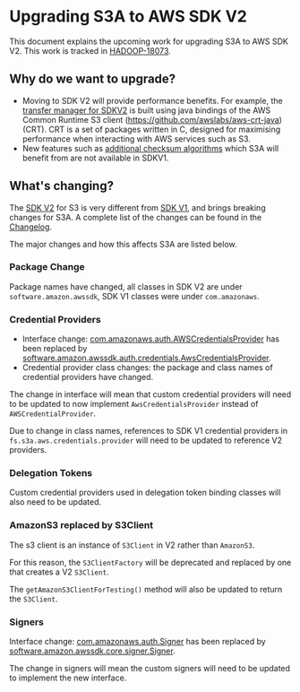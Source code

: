 <!---
  Licensed under the Apache License, Version 2.0 (the "License");
  you may not use this file except in compliance with the License.
  You may obtain a copy of the License at

   http://www.apache.org/licenses/LICENSE-2.0

  Unless required by applicable law or agreed to in writing, software
  distributed under the License is distributed on an "AS IS" BASIS,
  WITHOUT WARRANTIES OR CONDITIONS OF ANY KIND, either express or implied.
  See the License for the specific language governing permissions and
  limitations under the License. See accompanying LICENSE file.
-->

# Upgrading S3A to AWS SDK V2

This document explains the upcoming work for upgrading S3A to AWS SDK V2.
This work is tracked in [HADOOP-18073](https://issues.apache.org/jira/browse/HADOOP-18073).

## Why do we want to upgrade?

- Moving to SDK V2 will provide performance benefits. 
For example, the [transfer manager for SDKV2](https://aws.amazon.com/blogs/developer/introducing-amazon-s3-transfer-manager-in-the-aws-sdk-for-java-2-x/)
is built using java bindings of the AWS Common Runtime S3 
client (https://github.com/awslabs/aws-crt-java) (CRT). 
CRT is a set of packages written in C, designed for maximising performance when interacting with AWS
services such as S3. 
- New features such as [additional checksum algorithms](https://aws.amazon.com/blogs/aws/new-additional-checksum-algorithms-for-amazon-s3/)
which S3A will benefit from are not available in SDKV1.

## What's changing?

The [SDK V2](https://github.com/aws/aws-sdk-java-v2) for S3 is very different from
[SDK V1](https://github.com/aws/aws-sdk-java), and brings breaking changes for S3A.
A complete list of the changes can be found in the [Changelog](https://github.com/aws/aws-sdk-java-v2/blob/master/docs/LaunchChangelog.md#41-s3-changes).

The major changes and how this affects S3A are listed below.

### Package Change

Package names have changed, all classes in SDK V2 are under `software.amazon.awssdk`, SDK V1 classes
were under `com.amazonaws`.

### Credential Providers

- Interface change: [com.amazonaws.auth.AWSCredentialsProvider](https://github.com/aws/aws-sdk-java/blob/master/aws-java-sdk-core/src/main/java/com/amazonaws/auth/AWSCredentialsProvider.java)
has been replaced by [software.amazon.awssdk.auth.credentials.AwsCredentialsProvider](https://github.com/aws/aws-sdk-java-v2/blob/master/core/auth/src/main/java/software/amazon/awssdk/auth/credentials/AwsCredentialsProvider.java).
- Credential provider class changes: the package and class names of credential providers have
changed.

The change in interface will mean that custom credential providers will need to be updated to now
implement `AwsCredentialsProvider` instead of `AWSCredentialProvider`.

Due to change in class names, references to SDK V1 credential providers
in `fs.s3a.aws.credentials.provider` will need to be updated to reference V2 providers.

### Delegation Tokens

Custom credential providers used in delegation token binding classes will also need to be updated.

### AmazonS3 replaced by S3Client

The s3 client is an instance of `S3Client` in V2 rather than `AmazonS3`.

For this reason, the `S3ClientFactory` will be deprecated and replaced by one that creates a V2
`S3Client`. 

The `getAmazonS3ClientForTesting()` method will also be updated to return the `S3Client`.

### Signers

Interface change: [com.amazonaws.auth.Signer](https://github.com/aws/aws-sdk-java/blob/master/aws-java-sdk-core/src/main/java/com/amazonaws/auth/Signer.java)
has been replaced by [software.amazon.awssdk.core.signer.Signer](https://github.com/aws/aws-sdk-java-v2/blob/master/core/sdk-core/src/main/java/software/amazon/awssdk/core/signer/Signer.java).

The change in signers will mean the custom signers will need to be updated to implement the new
interface.
